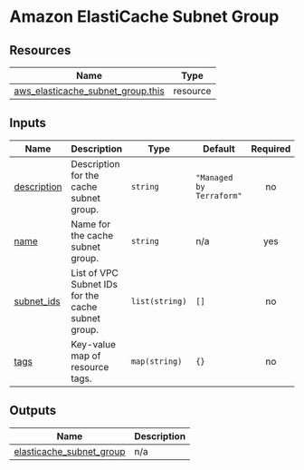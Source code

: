 # Amazon ElastiCache Subnet Group

## Resources

| Name | Type |
|------|------|
| [aws_elasticache_subnet_group.this](https://registry.terraform.io/providers/hashicorp/aws/latest/docs/resources/elasticache_subnet_group) | resource |

## Inputs

| Name | Description | Type | Default | Required |
|------|-------------|------|---------|:--------:|
| <a name="input_description"></a> [description](#input\_description) | Description for the cache subnet group. | `string` | `"Managed by Terraform"` | no |
| <a name="input_name"></a> [name](#input\_name) | Name for the cache subnet group. | `string` | n/a | yes |
| <a name="input_subnet_ids"></a> [subnet\_ids](#input\_subnet\_ids) | List of VPC Subnet IDs for the cache subnet group. | `list(string)` | `[]` | no |
| <a name="input_tags"></a> [tags](#input\_tags) | Key-value map of resource tags. | `map(string)` | `{}` | no |

## Outputs

| Name | Description |
|------|-------------|
| <a name="output_elasticache_subnet_group"></a> [elasticache\_subnet\_group](#output\_elasticache\_subnet\_group) | n/a |
